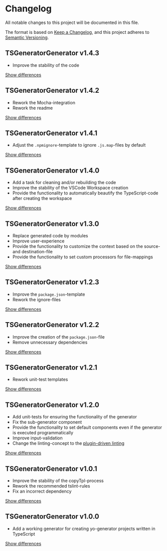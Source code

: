 # Changelog

All notable changes to this project will be documented in this file.

The format is based on [Keep a Changelog](https://keepachangelog.com/en/1.0.0/),
and this project adheres to [Semantic Versioning](https://semver.org/spec/v2.0.0.html).

## TSGeneratorGenerator v1.4.3

- Improve the stability of the code

[Show differences](https://github.com/manuth/TSGeneratorGenerator/compare/v1.4.2...v1.4.3)

## TSGeneratorGenerator v1.4.2

- Rework the Mocha-integration
- Rework the readme

[Show differences](https://github.com/manuth/TSGeneratorGenerator/compare/v1.4.1...v1.4.2)

## TSGeneratorGenerator v1.4.1

- Adjust the `.npmignore`-template to ignore `.js.map`-files by default

[Show differences](https://github.com/manuth/TSGeneratorGenerator/compare/v1.4.0...v1.4.1)

## TSGeneratorGenerator v1.4.0

- Add a task for cleaning and/or rebuilding the code
- Improve the stability of the VSCode Workspace creation
- Provide the functionality to automatically beautify the TypeScript-code after creating the workspace

[Show differences](https://github.com/manuth/TSGeneratorGenerator/compare/v1.3.0...v1.4.0)

## TSGeneratorGenerator v1.3.0

- Replace generated code by modules
- Improve user-experience
- Provide the functionality to customize the context based on the source- and destination-file
- Provide the functionality to set custom processors for file-mappings

[Show differences](https://github.com/manuth/TSGeneratorGenerator/compare/v1.2.3...v1.3.0)

## TSGeneratorGenerator v1.2.3

- Improve the `package.json`-template
- Rework the ignore-files

[Show differences](https://github.com/manuth/TSGeneratorGenerator/compare/v1.2.2...v1.2.3)

## TSGeneratorGenerator v1.2.2

- Improve the creation of the `package.json`-file
- Remove unnecessary dependencies

[Show differences](https://github.com/manuth/TSGeneratorGenerator/compare/v1.2.1...v1.2.2)

## TSGeneratorGenerator v1.2.1

- Rework unit-test templates

[Show differences](https://github.com/manuth/TSGeneratorGenerator/compare/v1.2.0...v1.2.1)

## TSGeneratorGenerator v1.2.0

- Add unit-tests for ensuring the functionality of the generator
- Fix the sub-generator component
- Provide the functionality to set default components even if the generator is executed programmatically
- Improve input-validation
- Change the linting-concept to the [plugin-driven linting](https://github.com/microsoft/typescript-tslint-plugin)

[Show differences](https://github.com/manuth/TSGeneratorGenerator/compare/v1.0.1...v1.2.0)

## TSGeneratorGenerator v1.0.1

- Improve the stability of the copyTpl-process
- Rework the recommended tslint-rules
- Fix an incorrect dependency

[Show differences](https://github.com/manuth/TSGeneratorGenerator/compare/v1.0.0...v1.0.1)

## TSGeneratorGenerator v1.0.0

- Add a working generator for creating yo-generator projects written in TypeScript

[Show differences](https://github.com/manuth/TSGeneratorGenerator/compare/e6fdb5a1304745e9bc157e46f718d78fa6147c5f...v1.0.0)
